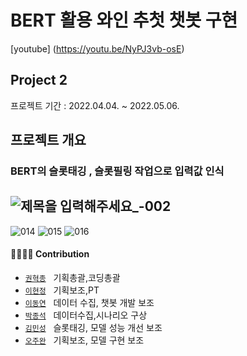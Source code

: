 # BERT 활용 와인 추첫 챗봇 구현  

 [youtube] (https://youtu.be/NyPJ3vb-osE)


## Project 2
프로젝트 기간 : 2022.04.04. ~ 2022.05.06.


## 프로젝트 개요 

### BERT의 슬롯태깅 , 슬롯필링 작업으로 입력값 인식 
![제목을 입력해주세요_-002](https://user-images.githubusercontent.com/96768479/175244776-1693578d-cb1b-4580-b3e3-1ef765d04eaf.png)
--------------------------

![014](https://user-images.githubusercontent.com/96768479/175249123-09e3ae10-47d2-4790-996a-4834a237b497.png)
![015](https://user-images.githubusercontent.com/96768479/175250234-295c0a2d-f9e3-474d-82c1-9e7c94508ec9.png)
![016](https://user-images.githubusercontent.com/96768479/175250257-c6d03ec3-2225-4acf-b183-87166b8b01d5.png)



#### 👨‍👩‍👦‍👦 Contribution  

- [`권혁종`](https://github.com/gitHek) &nbsp; 기획총괄,코딩총괄
- [`이현정`](https://github.com/hyunjung28) &nbsp; 기획보조,PT
- [`이동연`](https://github.com/movingkite) &nbsp; 데이터 수집, 챗봇 개발 보조
- [`박종석`](https://github.com/blazestar95) &nbsp; 데이터수집,시나리오 구상
- [`김민성`](https://github.com/nycticebus0915) &nbsp; 슬롯태깅, 모델 성능 개선 보조
- [`오주완`](https://github.com/joowaun93) &nbsp; 기획보조, 모델 구현 보조
